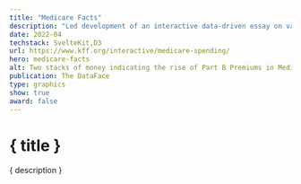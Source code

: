 ```yaml
---
title: "Medicare Facts"
description: "Led development of an interactive data-driven essay on varying medicare data for KFF"
date: 2022-04
techstack: SvelteKit,D3
url: https://www.kff.org/interactive/medicare-spending/
hero: medicare-facts
alt: Two stacks of money indicating the rise of Part B Premiums in Medicare vs Part A and Part B deductibles for 2012 and 2022
publication: The DataFace
type: graphics
show: true
award: false
---
```


# { title }

{ description }
